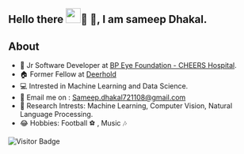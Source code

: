 ## Hello there <img src="https://d3sujgifhk94se.cloudfront.net/wp-content/uploads/2019/09/18085910/Monkey_Kid_Coding.gif" width="30">:eyes: :wave:, I am sameep Dhakal.

<!--
**Sameep-Dhakal/Sameep-Dhakal** is a ✨ _special_ ✨ repository because its `README.md` (this file) appears on your GitHub profile.-->

## About
- :hospital: Jr Software Developer at [BP Eye Foundation - CHEERS Hospital](https://www.bpeyefoundation.org/).
- :house: Former Fellow at [Deerhold](https://www.deerhold.org/)
- :computer: Intrested in Machine Learning and Data Science.
- :email: Email me on : <a href="mailto:Sameep.dhakal721108@gmail.com"> Sameep.dhakal721108@gmail.com </a> 
- :page_with_curl: Research Intrests: Machine Learning, Computer Vision, Natural Language Processing.
- :joy:  Hobbies: Football :soccer: , Music :notes:

![Visitor Badge](https://komarev.com/ghpvc/?username=Sameep-Dhakal&color=green)
